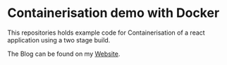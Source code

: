 # Containerisation demo with Docker

This repositories holds example code for Containerisation of a react application using a two stage build. 

The Blog can be found on my [Website](www.hamadali.co.uk).
